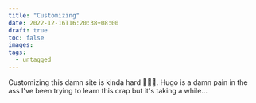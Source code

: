 ```yaml
---
title: "Customizing"
date: 2022-12-16T16:20:38+08:00
draft: true
toc: false
images:
tags: 
  - untagged
---
```


Customizing this damn site is kinda hard 🤦‍♂️😭. Hugo is a damn pain in the ass I've been trying to learn this crap but it's taking a while...


